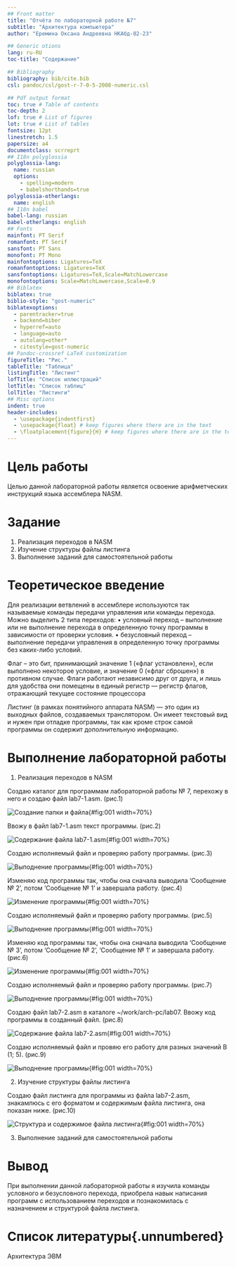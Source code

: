 ```yaml
---
## Front matter
title: "Отчёта по лабораторной работе №7"
subtitle: "Архитектура компьютера"
author: "Еремина Оксана Андреевна НКАбд-02-23"

## Generic otions
lang: ru-RU
toc-title: "Содержание"

## Bibliography
bibliography: bib/cite.bib
csl: pandoc/csl/gost-r-7-0-5-2008-numeric.csl

## Pdf output format
toc: true # Table of contents
toc-depth: 2
lof: true # List of figures
lot: true # List of tables
fontsize: 12pt
linestretch: 1.5
papersize: a4
documentclass: scrreprt
## I18n polyglossia
polyglossia-lang:
  name: russian
  options:
	- spelling=modern
	- babelshorthands=true
polyglossia-otherlangs:
  name: english
## I18n babel
babel-lang: russian
babel-otherlangs: english
## Fonts
mainfont: PT Serif
romanfont: PT Serif
sansfont: PT Sans
monofont: PT Mono
mainfontoptions: Ligatures=TeX
romanfontoptions: Ligatures=TeX
sansfontoptions: Ligatures=TeX,Scale=MatchLowercase
monofontoptions: Scale=MatchLowercase,Scale=0.9
## Biblatex
biblatex: true
biblio-style: "gost-numeric"
biblatexoptions:
  - parentracker=true
  - backend=biber
  - hyperref=auto
  - language=auto
  - autolang=other*
  - citestyle=gost-numeric
## Pandoc-crossref LaTeX customization
figureTitle: "Рис."
tableTitle: "Таблица"
listingTitle: "Листинг"
lofTitle: "Список иллюстраций"
lotTitle: "Список таблиц"
lolTitle: "Листинги"
## Misc options
indent: true
header-includes:
  - \usepackage{indentfirst}
  - \usepackage{float} # keep figures where there are in the text
  - \floatplacement{figure}{H} # keep figures where there are in the text
---
```


# Цель работы

Целью данной лабораторной работы является освоение арифметческих инструкций языка ассемблера NASM.

# Задание

1. Реализация переходов в NASM
2. Изучение структуры файлы листинга
3. Выполнение заданий для самостоятельной работы

# Теоретическое введение

Для реализации ветвлений в ассемблере используются так называемые команды передачи
управления или команды перехода. Можно выделить 2 типа переходов:
• условный переход – выполнение или не выполнение перехода в определенную точку
программы в зависимости от проверки условия.
• безусловный переход – выполнение передачи управления в определенную точку программы без каких-либо условий.

Флаг – это бит, принимающий значение 1 («флаг установлен»), если выполнено некоторое
условие, и значение 0 («флаг сброшен») в противном случае. Флаги работают независимо
друг от друга, и лишь для удобства они помещены в единый регистр — регистр флагов, отражающий текущее состояние процессора

Листинг (в рамках понятийного аппарата NASM) — это один из выходных файлов, создаваемых транслятором. Он имеет текстовый вид и нужен при отладке программы, так как
кроме строк самой программы он содержит дополнительную информацию.

# Выполнение лабораторной работы

1. Реализация переходов в NASM

Создаю каталог для программам лабораторной работы № 7, перехожу в него и создаю файл lab7-1.asm. (рис.1)

![Создание папки и файла](image/рис1.png){#fig:001 width=70%}

Ввожу в файл lab7-1.asm текст программы. (рис.2)

![Содержание файла lab7-1.asm](image/рис2.png){#fig:001 width=70%}

Создаю исполняемый файл и проверяю работу программы. (рис.3)

![Выподнение программы](image/рис3.png){#fig:001 width=70%}

Изменяю код программы так, чтобы она сначала выводила ‘Сообщение № 2’, потом ‘Сообщение
№ 1’ и завершала работу. (рис.4)

![Изменение программы](image/рис4.png){#fig:001 width=70%}

Создаю исполняемый файл и проверяю работу программы. (рис.5)

![Выподнение программы](image/рис5.png){#fig:001 width=70%}

Изменяю код программы так, чтобы она сначала выводила ‘Сообщение № 3’, потом ‘Сообщение
№ 2’, ‘Сообщение № 1’ и завершала работу. (рис.6)

![Изменение программы](image/рис6.png){#fig:001 width=70%}

Создаю исполняемый файл и проверяю работу программы. (рис.7)

![Выподнение программы](image/рис7.png){#fig:001 width=70%}

Создаю файл lab7-2.asm в каталоге ~/work/arch-pc/lab07. Ввожу код программы в созданный файл. (рис.8)

![Содержание файла lab7-2.asm](image/рис8.png){#fig:001 width=70%}

Создаю исполняемый файл и провяю его работу для разных значений B (1; 5). (рис.9)

![Выподнение программы](image/рис9.png){#fig:001 width=70%}

2. Изучение структуры файлы листинга

Создаю файл листинга для программы из файла lab7-2.asm, знакамлюсь с его форматом и содержимым файла листинга, она показан ниже. (рис.10)

![Структура и содержимое файла листинга](image/рис10.png){#fig:001 width=70%}


3. Выполнение заданий для самостоятельной работы


# Вывод

При выполнении данной лабораторной работы я изучила команды условного и безусловного перехода, приобрела навык написания программ с использованием переходов и познакомилась с назначением и структурой файла листинга. 

# Список литературы{.unnumbered}

Архитектура ЭВМ
